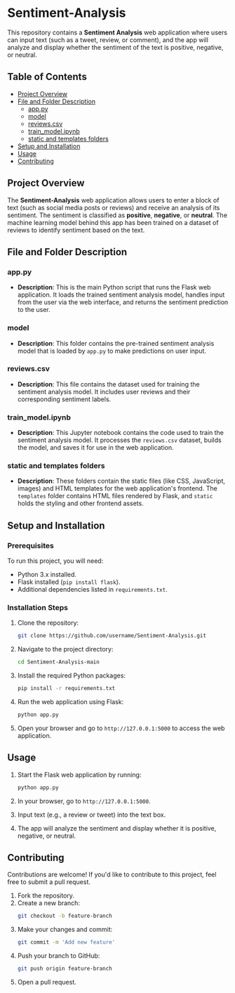 # Sentiment-Analysis

This repository contains a **Sentiment Analysis** web application where users can input text (such as a tweet, review, or comment), and the app will analyze and display whether the sentiment of the text is positive, negative, or neutral.

## Table of Contents
- [Project Overview](#project-overview)
- [File and Folder Description](#file-and-folder-description)
  - [app.py](#apppy)
  - [model](#model)
  - [reviews.csv](#reviewscsv)
  - [train_model.ipynb](#train_modelipynb)
  - [static and templates folders](#static-and-templates-folders)
- [Setup and Installation](#setup-and-installation)
- [Usage](#usage)
- [Contributing](#contributing)

## Project Overview

The **Sentiment-Analysis** web application allows users to enter a block of text (such as social media posts or reviews) and receive an analysis of its sentiment. The sentiment is classified as **positive**, **negative**, or **neutral**. The machine learning model behind this app has been trained on a dataset of reviews to identify sentiment based on the text.

## File and Folder Description

### app.py
   - **Description**: This is the main Python script that runs the Flask web application. It loads the trained sentiment analysis model, handles input from the user via the web interface, and returns the sentiment prediction to the user.

### model
   - **Description**: This folder contains the pre-trained sentiment analysis model that is loaded by `app.py` to make predictions on user input.

### reviews.csv
   - **Description**: This file contains the dataset used for training the sentiment analysis model. It includes user reviews and their corresponding sentiment labels.

### train_model.ipynb
   - **Description**: This Jupyter notebook contains the code used to train the sentiment analysis model. It processes the `reviews.csv` dataset, builds the model, and saves it for use in the web application.

### static and templates folders
   - **Description**: These folders contain the static files (like CSS, JavaScript, images) and HTML templates for the web application's frontend. The `templates` folder contains HTML files rendered by Flask, and `static` holds the styling and other frontend assets.

## Setup and Installation

### Prerequisites
To run this project, you will need:
- Python 3.x installed.
- Flask installed (`pip install flask`).
- Additional dependencies listed in `requirements.txt`.

### Installation Steps

1. Clone the repository:
    ```bash
    git clone https://github.com/username/Sentiment-Analysis.git
    ```

2. Navigate to the project directory:
    ```bash
    cd Sentiment-Analysis-main
    ```

3. Install the required Python packages:
    ```bash
    pip install -r requirements.txt
    ```

4. Run the web application using Flask:
    ```bash
    python app.py
    ```

5. Open your browser and go to `http://127.0.0.1:5000` to access the web application.

## Usage

1. Start the Flask web application by running:
    ```bash
    python app.py
    ```

2. In your browser, go to `http://127.0.0.1:5000`.

3. Input text (e.g., a review or tweet) into the text box.

4. The app will analyze the sentiment and display whether it is positive, negative, or neutral.

## Contributing

Contributions are welcome! If you'd like to contribute to this project, feel free to submit a pull request.

1. Fork the repository.
2. Create a new branch:
    ```bash
    git checkout -b feature-branch
    ```
3. Make your changes and commit:
    ```bash
    git commit -m 'Add new feature'
    ```
4. Push your branch to GitHub:
    ```bash
    git push origin feature-branch
    ```
5. Open a pull request.

